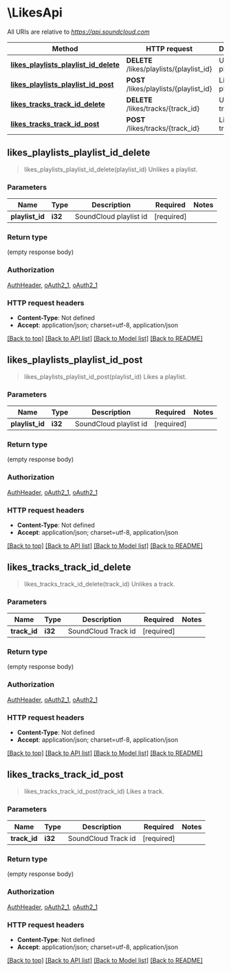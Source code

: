 # \LikesApi

All URIs are relative to *https://api.soundcloud.com*

Method | HTTP request | Description
------------- | ------------- | -------------
[**likes_playlists_playlist_id_delete**](LikesApi.md#likes_playlists_playlist_id_delete) | **DELETE** /likes/playlists/{playlist_id} | Unlikes a playlist.
[**likes_playlists_playlist_id_post**](LikesApi.md#likes_playlists_playlist_id_post) | **POST** /likes/playlists/{playlist_id} | Likes a playlist.
[**likes_tracks_track_id_delete**](LikesApi.md#likes_tracks_track_id_delete) | **DELETE** /likes/tracks/{track_id} | Unlikes a track.
[**likes_tracks_track_id_post**](LikesApi.md#likes_tracks_track_id_post) | **POST** /likes/tracks/{track_id} | Likes a track.



## likes_playlists_playlist_id_delete

> likes_playlists_playlist_id_delete(playlist_id)
Unlikes a playlist.

### Parameters


Name | Type | Description  | Required | Notes
------------- | ------------- | ------------- | ------------- | -------------
**playlist_id** | **i32** | SoundCloud playlist id | [required] |

### Return type

 (empty response body)

### Authorization

[AuthHeader](../README.md#AuthHeader), [oAuth2_1](../README.md#oAuth2_1), [oAuth2_1](../README.md#oAuth2_1)

### HTTP request headers

- **Content-Type**: Not defined
- **Accept**: application/json; charset=utf-8, application/json

[[Back to top]](#) [[Back to API list]](../README.md#documentation-for-api-endpoints) [[Back to Model list]](../README.md#documentation-for-models) [[Back to README]](../README.md)


## likes_playlists_playlist_id_post

> likes_playlists_playlist_id_post(playlist_id)
Likes a playlist.

### Parameters


Name | Type | Description  | Required | Notes
------------- | ------------- | ------------- | ------------- | -------------
**playlist_id** | **i32** | SoundCloud playlist id | [required] |

### Return type

 (empty response body)

### Authorization

[AuthHeader](../README.md#AuthHeader), [oAuth2_1](../README.md#oAuth2_1), [oAuth2_1](../README.md#oAuth2_1)

### HTTP request headers

- **Content-Type**: Not defined
- **Accept**: application/json; charset=utf-8, application/json

[[Back to top]](#) [[Back to API list]](../README.md#documentation-for-api-endpoints) [[Back to Model list]](../README.md#documentation-for-models) [[Back to README]](../README.md)


## likes_tracks_track_id_delete

> likes_tracks_track_id_delete(track_id)
Unlikes a track.

### Parameters


Name | Type | Description  | Required | Notes
------------- | ------------- | ------------- | ------------- | -------------
**track_id** | **i32** | SoundCloud Track id | [required] |

### Return type

 (empty response body)

### Authorization

[AuthHeader](../README.md#AuthHeader), [oAuth2_1](../README.md#oAuth2_1), [oAuth2_1](../README.md#oAuth2_1)

### HTTP request headers

- **Content-Type**: Not defined
- **Accept**: application/json; charset=utf-8, application/json

[[Back to top]](#) [[Back to API list]](../README.md#documentation-for-api-endpoints) [[Back to Model list]](../README.md#documentation-for-models) [[Back to README]](../README.md)


## likes_tracks_track_id_post

> likes_tracks_track_id_post(track_id)
Likes a track.

### Parameters


Name | Type | Description  | Required | Notes
------------- | ------------- | ------------- | ------------- | -------------
**track_id** | **i32** | SoundCloud Track id | [required] |

### Return type

 (empty response body)

### Authorization

[AuthHeader](../README.md#AuthHeader), [oAuth2_1](../README.md#oAuth2_1), [oAuth2_1](../README.md#oAuth2_1)

### HTTP request headers

- **Content-Type**: Not defined
- **Accept**: application/json; charset=utf-8, application/json

[[Back to top]](#) [[Back to API list]](../README.md#documentation-for-api-endpoints) [[Back to Model list]](../README.md#documentation-for-models) [[Back to README]](../README.md)

